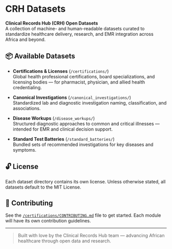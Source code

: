# CRH Datasets

**Clinical Records Hub (CRH) Open Datasets**  
A collection of machine- and human-readable datasets curated to standardize healthcare delivery, research, and EMR integration across Africa and beyond.

## 📦 Available Datasets

- **Certifications & Licenses** (`/certifications/`)  
  Global health professional certifications, board specializations, and licensing bodies — for pharmacist, physician, and allied health credentialing.

- **Canonical Investigations** (`/canonical_investigations/`)  
  Standardized lab and diagnostic investigation naming, classification, and associations.

- **Disease Workups** (`/disease_workups/`)  
  Structured diagnostic approaches to common and critical illnesses — intended for EMR and clinical decision support.

- **Standard Test Batteries** (`/standard_batteries/`)  
  Bundled sets of recommended investigations for key diseases and symptoms.

## 🔓 License

Each dataset directory contains its own license. Unless otherwise stated, all datasets default to the MIT License.

## 🤝 Contributing

See the [`/certifications/CONTRIBUTING.md`](./certifications/CONTRIBUTING.md) file to get started. Each module will have its own contribution guidelines.

---

> Built with love by the Clinical Records Hub team — advancing African healthcare through open data and research.
